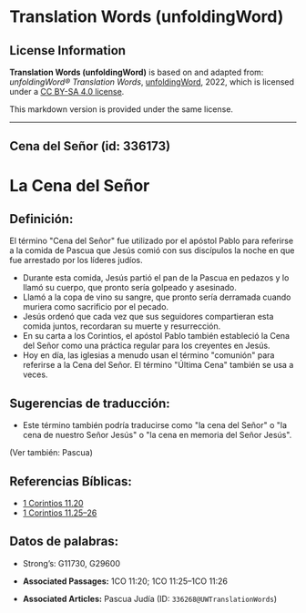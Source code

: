 # Translation Words (unfoldingWord)

## License Information

**Translation Words (unfoldingWord)** is based on and adapted from: _unfoldingWord® Translation Words_, [unfoldingWord](https://unfoldingword.org/utw), 2022, which is licensed under a [CC BY-SA 4.0 license](https://creativecommons.org/licenses/by-sa/4.0/legalcode.en).

This markdown version is provided under the same license.



--------------------------------

## Cena del Señor (id: 336173)

La Cena del Señor
=================

Definición:
-----------

El término "Cena del Señor" fue utilizado por el apóstol Pablo para referirse a la comida de Pascua que Jesús comió con sus discípulos la noche en que fue arrestado por los líderes judíos.

* Durante esta comida, Jesús partió el pan de la Pascua en pedazos y lo llamó su cuerpo, que pronto sería golpeado y asesinado.
* Llamó a la copa de vino su sangre, que pronto sería derramada cuando muriera como sacrificio por el pecado.
* Jesús ordenó que cada vez que sus seguidores compartieran esta comida juntos, recordaran su muerte y resurrección.
* En su carta a los Corintios, el apóstol Pablo también estableció la Cena del Señor como una práctica regular para los creyentes en Jesús.
* Hoy en día, las iglesias a menudo usan el término "comunión" para referirse a la Cena del Señor. El término "Última Cena" también se usa a veces.

Sugerencias de traducción:
--------------------------

* Este término también podría traducirse como "la cena del Señor" o "la cena de nuestro Señor Jesús" o "la cena en memoria del Señor Jesús".

(Ver también: Pascua)

Referencias Bíblicas:
---------------------

* [1 Corintios 11\.20](https://ref.ly/1Cor11:20)
* [1 Corintios 11\.25–26](https://ref.ly/1Cor11:25-1Cor11:26)

Datos de palabras:
------------------

* Strong’s: G11730, G29600

* **Associated Passages:** 1CO 11:20; 1CO 11:25–1CO 11:26
* **Associated Articles:** Pascua Judía (ID: `336268@UWTranslationWords`)


